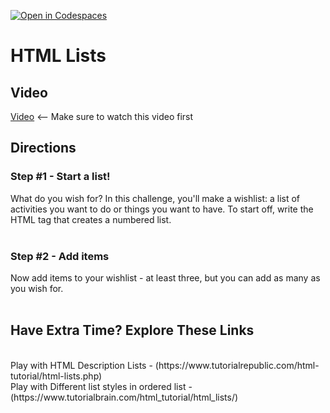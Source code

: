 [![Open in Codespaces](https://classroom.github.com/assets/launch-codespace-2972f46106e565e64193e422d61a12cf1da4916b45550586e14ef0a7c637dd04.svg)](https://classroom.github.com/open-in-codespaces?assignment_repo_id=20509583)
# HTML Lists <br>

## Video
[Video](https://youtu.be/6fmob-VeAMo) <-- Make sure to watch this video first

## Directions 
### Step #1 - Start a list! <br>
What do you wish for? In this challenge, you'll make a wishlist: a list of activities you want to do or things you want to have. To start off, write the HTML tag that creates a numbered list.
<br><br>
### Step #2 - Add items <br>
Now add items to your wishlist - at least three, but you can add as many as you wish for.
<br><br>
## Have Extra Time?  Explore These Links
<br>
Play with HTML Description Lists - (https://www.tutorialrepublic.com/html-tutorial/html-lists.php)
<br>
Play with Different list styles in ordered list - (https://www.tutorialbrain.com/html_tutorial/html_lists/)
